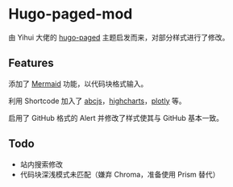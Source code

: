 # Hugo-paged-mod

由 Yihui 大佬的 [hugo-paged](https://github.com/yihui/hugo-paged) 主题启发而来，对部分样式进行了修改。

## Features

添加了 [Mermaid](https://mermaid.js.org/) 功能，以代码块格式输入。

利用 Shortcode 加入了 [abcjs](https://github.com/paulrosen/abcjs)，[highcharts](https://github.com/highcharts/highcharts)，[plotly](https://github.com/plotly/plotly.js) 等。

启用了 GitHub 格式的 Alert 并修改了样式使其与 GitHub 基本一致。

## Todo

- 站内搜索修改
- 代码块深浅模式未匹配（嫌弃 Chroma，准备使用 Prism 替代）
